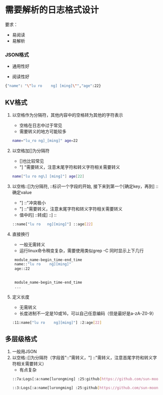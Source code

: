 # 需要解析的日志格式设计

要求：
- 易阅读
- 易解析

### JSON格式

- 通用性好

- 阅读性好

```bash
{"name": "\"lu ro    ng] [ming]\"","age":22}
```

## KV格式
1. 以空格作为分隔符，其他内容中的空格转为其他的字符表示 
    - 空格在日志中过于常见
    - 需要转义的地方可能较多
    ```bash
    name="lu_ro ng]_[ming]" age=22
    ```

2. 以空格加[]为分隔符
   - []也比较常见
   - "] "需要转义，注意末尾字符和转义字符相关需要转义
   ```bash
   name["lu ro ng\] [ming]"] age[22]
   ```
3. 以空格::[]为分隔符,  ::标识一个字段的开始, 接下来到第一个[确定key，再到] ::确定value
    - "] ::"冲突极小
    - "] ::"需要转义，注意末尾字符和转义字符相关需要转义
    - 值中的] ::转成] ::] ::
   ```bash
   ::name["lu ro   ng][ming]"] ::age[22]
   ```
4. 直接换行
   - 一般无需转义
   - 运行linux命令稍变复杂，需要使用类似grep -C 同时显示上下几行
   ```bash
    module_name-begin_time-end_time
    name::"lu ro    ng][ming]"
    age::22
    
    
    module_name-begin_time-end_time
    ...
    ```
5. 定义长度
    - 无需转义
    - 长度进制不一定是10或16，可以自己任意编码（但是最好是a-zA-Z0-9）
    ```bash
    :11:name["lu ro    ng][ming]"] :2:age[22]
    ```

## 多层级格式
1. 一般用JSON
2. 以空格::[]为分隔符（字段首"::"需转义，"] ::"需转义，注意首尾字符和转义字符相关需要转义）
    - 有点复杂
    ```bash
    ::7a:Logs[:a:name[lurongming] :25:github[https://github.com/sun-moon-star-star] :b:_DEBG_module-name[data-access]

    ::3:Logs[:a:name[lurongming] :25:github[https://github.com/sun-moon-star-star] :b:_DEBG_module-name[data-access]
    ```